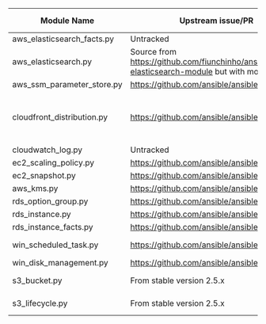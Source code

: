 Module Name                      | Upstream issue/PR                             | Status (at 26/09/2017)
---------------------------------|-----------------------------------------------|-----------------------
aws_elasticsearch_facts.py       | Untracked                                     | Untracked
aws_elasticsearch.py             | Source from https://github.com/fiunchinho/ansible-aws-elasticsearch-module but with modifications | Untracked
aws_ssm_parameter_store.py       | https://github.com/ansible/ansible/pull/43020 | Unmerged
cloudfront_distribution.py       | https://github.com/ansible/ansible/pull/31284 | Merged some errors. Keep this one until fully tested
cloudwatch_log.py                | Untracked                                     | Untracked
ec2_scaling_policy.py            | https://github.com/ansible/ansible/pull/26476 | Unmerged
ec2_snapshot.py                  | https://github.com/ansible/ansible/pull/22394 | Unmerged
aws_kms.py                       | https://github.com/ansible/ansible/pull/31960 | Unmerged
rds_option_group.py              | https://github.com/ansible/ansible/pull/25290 | Unmerged
rds_instance.py	                 | https://github.com/ansible/ansible/pull/30746 | Unmerged
rds_instance_facts.py	           | https://github.com/ansible/ansible/pull/26598 | Unmerged
win_scheduled_task.py            | https://github.com/ansible/ansible/pull/28995 | Merged to devel
win_disk_management.py           | https://github.com/ansible/ansible/pull/27634 | Unmerged
s3_bucket.py                     | From stable version 2.5.x                     | Bug since 2.6.x
s3_lifecycle.py                  | From stable version 2.5.x                     | Bug since 2.5.x
